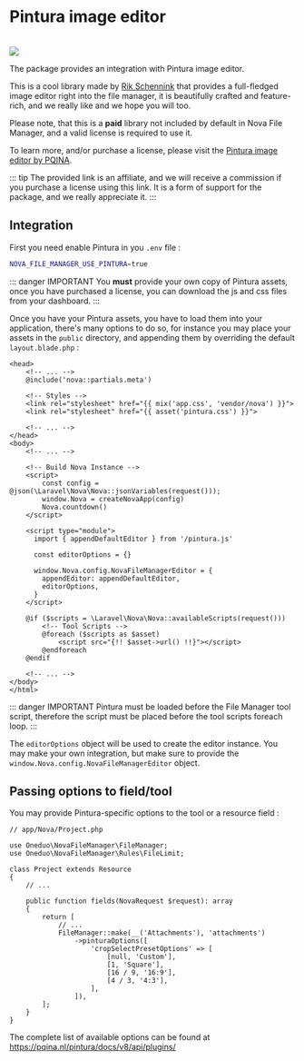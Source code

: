 # Pintura image editor

<br>
<img src="./images/pintura.png"/>
<br>

The package provides an integration with Pintura image editor.

This is a cool library made by [Rik Schennink](https://github.com/rikschennink) that provides a full-fledged image
editor right into the file manager, it is beautifully crafted and feature-rich, and we really like and we hope you will
too.

Please note, that this is a **paid** library not included by default in Nova File Manager, and a valid license is
required to use it.

To learn more, and/or purchase a license, please visit
the [Pintura image editor by PQINA](https://pqina.nl/pintura/?affiliate_id=775099219).

::: tip
The provided link is an affiliate, and we will receive a commission if you purchase a license using this link. It is a
form of support for the package, and we really appreciate it.
:::


## Integration

First you need enable Pintura in you `.env` file :

```sh
NOVA_FILE_MANAGER_USE_PINTURA=true
```

::: danger IMPORTANT
You **must** provide your own copy of Pintura assets, once you have purchased a license, you can download the js and css files from your dashboard.
:::

Once you have your Pintura assets, you have to load them into your application, there's many options to do so, for instance you may place your assets in the `public` directory, and appending them by overriding the default `layout.blade.php` :

```php{7,21-30}
<head>
    <!-- ... -->
    @include('nova::partials.meta')

    <!-- Styles -->
    <link rel="stylesheet" href="{{ mix('app.css', 'vendor/nova') }}">
    <link rel="stylesheet" href="{{ asset('pintura.css') }}">
    
    <!-- ... -->
</head>
<body>
    <!-- ... -->

    <!-- Build Nova Instance -->
    <script>
        const config = @json(\Laravel\Nova\Nova::jsonVariables(request()));
        window.Nova = createNovaApp(config)
        Nova.countdown()
    </script>
    
    <script type="module">
      import { appendDefaultEditor } from '/pintura.js'
    
      const editorOptions = {}
    
      window.Nova.config.NovaFileManagerEditor = {
        appendEditor: appendDefaultEditor,
        editorOptions,
      }
    </script>

    @if ($scripts = \Laravel\Nova\Nova::availableScripts(request()))
        <!-- Tool Scripts -->
        @foreach ($scripts as $asset)
            <script src="{!! $asset->url() !!}"></script>
        @endforeach
    @endif
    
    <!-- ... -->
</body>
</html>
```

::: danger IMPORTANT
Pintura must be loaded before the File Manager tool script, therefore the script must be placed before the tool scripts foreach loop.
:::

The `editorOptions` object will be used to create the editor instance. You may make your own integration, but make sure
to provide the `window.Nova.config.NovaFileManagerEditor` object.

## Passing options to field/tool

You may provide Pintura-specific options to the tool or a resource field :

```php{15-22}
// app/Nova/Project.php

use Oneduo\NovaFileManager\FileManager;
use Oneduo\NovaFileManager\Rules\FileLimit;

class Project extends Resource
{
    // ...

    public function fields(NovaRequest $request): array
    {
        return [
            // ...
            FileManager::make(__('Attachments'), 'attachments')
                ->pinturaOptions([
                    'cropSelectPresetOptions' => [
                        [null, 'Custom'],
                        [1, 'Square'],
                        [16 / 9, '16:9'],
                        [4 / 3, '4:3'],
                    ],                
                ]),
        ];
    }
}

```

The complete list of available options can be found at https://pqina.nl/pintura/docs/v8/api/plugins/
